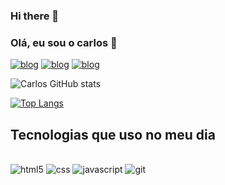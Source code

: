 ### Hi there 👋

### Olá, eu sou o carlos 🙈

[![blog](https://img.shields.io/badge/LinkedIn-0077B5?style=for-the-badge&logo=linkedin&logoColor=white)](https://www.linkedin.com/in/scarlosandre0/)
[![blog](https://img.shields.io/badge/Twitter-1DA1F2?style=for-the-badge&logo=twitter&logoColor=white)](https://twitter.com/Scarlosandre8)
[![blog](https://img.shields.io/badge/Instagram-E4405F?style=for-the-badge&logo=instagram&logoColor=white)](https://www.instagram.com/scarlosandre0/)

![Carlos GitHub stats](https://github-readme-stats.vercel.app/api?username=Scarlosandre0&show_icons=true&theme=dracula)

[![Top Langs](https://github-readme-stats.vercel.app/api/top-langs/?username=Scarlosandre0)](https://github.com/anuraghazra/github-readme-stats)

## Tecnologias que uso no meu dia
<div style="display: inline_block"><br/>

<img  alt="html5" src="https://img.shields.io/badge/HTML5-E34F26?style=for-the-badge&logo=html5&logoColor=white" />
<img alt="css" src="https://img.shields.io/badge/CSS-239120?&style=for-the-badge&logo=css3&logoColor=white" />
<img  alt="javascript" src="https://img.shields.io/badge/JavaScript-F7DF1E?style=for-the-badge&logo=javascript&logoColor=black" />
<img alt="git" src="https://img.shields.io/badge/GIT-E44C30?style=for-the-badge&logo=git&logoColor=white" />

</div>
